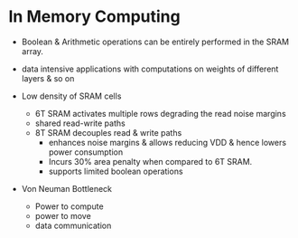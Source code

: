 # In Memory Computing
- Boolean & Arithmetic operations can be entirely performed in the SRAM array.
- data intensive applications with computations on weights of different layers & so on
- Low density of SRAM cells
	- 6T SRAM activates multiple rows degrading the read noise margins
	- shared read-write paths 
	- 8T SRAM decouples read & write paths 
		- enhances noise margins & allows reducing VDD & hence lowers power consumption
		- Incurs 30% area penalty when compared to 6T SRAM.
		- supports limited boolean operations


- Von Neuman Bottleneck
	- Power to compute
	- power to move
	- data communication 